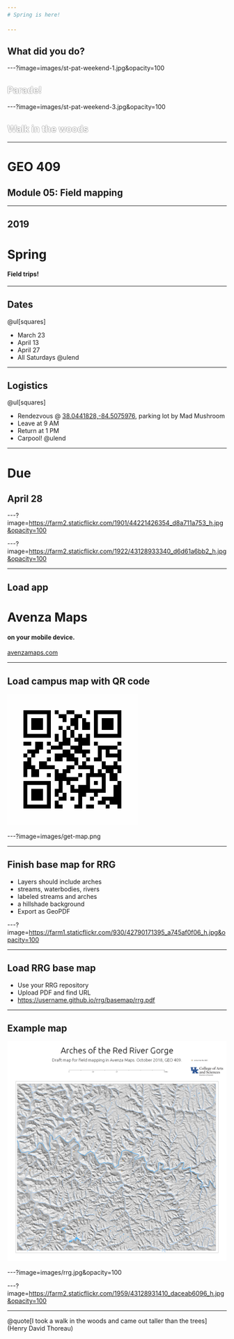 ```yaml
---
# Spring is here!

---
```

## What did you do?

---?image=images/st-pat-weekend-1.jpg&opacity=100
<h2 style="text-shadow:0 0 2px #333;color:white">Parade!</h2>

---?image=images/st-pat-weekend-3.jpg&opacity=100
<h2 style="text-shadow:0 0 2px #333;color:white">Walk in the woods</h2>

---
# GEO 409
## Module 05: Field mapping


---
## 2019
# Spring
#### Field trips!


---
## Dates
@ul[squares]
* March 23
* April 13
* April 27
* All Saturdays
@ulend

---
## Logistics
@ul[squares]
* Rendezvous @ [38.0441828,-84.5075976](https://www.google.com/maps/@38.0441828,-84.5075976,19.55z), parking lot by Mad Mushroom
* Leave at 9 AM
* Return at 1 PM
* Carpool!
@ulend
---
# Due
## April 28

---?image=https://farm2.staticflickr.com/1901/44221426354_d8a711a753_h.jpg&opacity=100

---?image=https://farm2.staticflickr.com/1922/43128933340_d6d61a6bb2_h.jpg&opacity=100

---
## Load app
# Avenza Maps 
#### on your mobile device.
[avenzamaps.com](https://avenzamaps.com)

---
## Load campus map with QR code
![images/get-map.png](images/get-map.png)

---?image=images/get-map.png


---
## Finish base map for RRG
* Layers should include arches
* streams, waterbodies, rivers
* labeled streams and arches
* a hillshade background
* Export as GeoPDF

---?image=https://farm1.staticflickr.com/930/42790171395_a745af0f06_h.jpg&opacity=100

---
## Load RRG base map
* Use your RRG repository
* Upload PDF and find URL
* https://username.github.io/rrg/basemap/rrg.pdf

---
## Example map
![images/rrg.jpg](images/rrg.jpg)


---?image=images/rrg.jpg&opacity=100

---?image=https://farm2.staticflickr.com/1959/43128931410_daceab6096_h.jpg&opacity=100

---
@quote[I took a walk in the woods and came out taller than the trees](Henry David Thoreau)